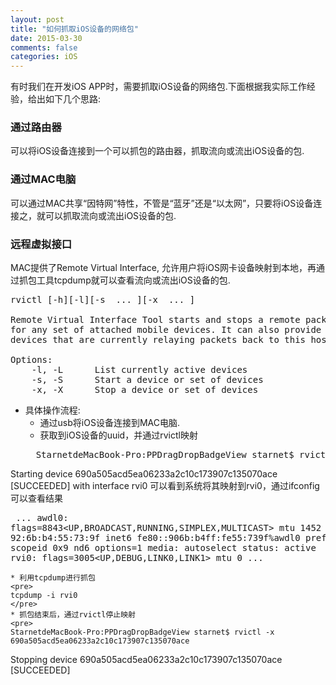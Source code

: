 ```yaml
---
layout: post
title: "如何抓取iOS设备的网络包"
date: 2015-03-30
comments: false
categories: iOS
---
```

有时我们在开发iOS APP时，需要抓取iOS设备的网络包.下面根据我实际工作经验，给出如下几个思路:
### 通过路由器
可以将iOS设备连接到一个可以抓包的路由器，抓取流向或流出iOS设备的包.

### 通过MAC电脑
可以通过MAC共享“因特网”特性，不管是“蓝牙”还是“以太网”，只要将iOS设备连接之，就可以抓取流向或流出iOS设备的包.

### 远程虚拟接口
MAC提供了Remote Virtual Interface, 允许用户将iOS网卡设备映射到本地，再通过抓包工具tcpdump就可以查看流向或流出iOS设备的包.
<pre>
rvictl [-h][-l][-s <udid1> ... <udidN>][-x <udid1> ... <udidN>]

Remote Virtual Interface Tool starts and stops a remote packet capture instance 
for any set of attached mobile devices. It can also provide feedback on any attached 
devices that are currently relaying packets back to this host. 

Options:
	-l, -L		List currently active devices
	-s, -S		Start a device or set of devices
	-x, -X		Stop a device or set of devices
</pre>

* 具体操作流程:
	* 通过usb将iOS设备连接到MAC电脑.
	* 获取到iOS设备的uuid，并通过rvictl映射
	<pre>
	StarnetdeMacBook-Pro:PPDragDropBadgeView starnet$ rvictl -s 690a505acd5ea06233a2c10c173907c135070ace
Starting device 690a505acd5ea06233a2c10c173907c135070ace [SUCCEEDED] with interface rvi0
	</pre>
	可以看到系统将其映射到rvi0，通过ifconfig可以查看结果
	<pre>
	...
	awdl0: flags=8843<UP,BROADCAST,RUNNING,SIMPLEX,MULTICAST> mtu 1452
			ether 92:6b:b4:55:73:9f 
			inet6 fe80::906b:b4ff:fe55:739f%awdl0 prefixlen 64 scopeid 0x9 
			nd6 options=1<PERFORMNUD>
			media: autoselect
			status: active
rvi0: flags=3005<UP,DEBUG,LINK0,LINK1> mtu 0
...
	</pre>
	
	* 利用tcpdump进行抓包
	<pre>
	tcpdump -i rvi0
	</pre>
	* 抓包结束后，通过rvictl停止映射
	<pre>
	StarnetdeMacBook-Pro:PPDragDropBadgeView starnet$ rvictl -x 690a505acd5ea06233a2c10c173907c135070ace
Stopping device 690a505acd5ea06233a2c10c173907c135070ace [SUCCEEDED]
	</pre>